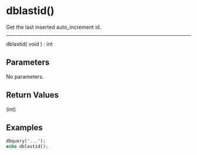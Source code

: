 # dblastid()

Get the last inserted auto_increment id.

---

dblastid( void ) : int

## Parameters

No parameters.

## Return Values

(int)

## Examples

```php
dbquery("...");
echo dblastid();
```
